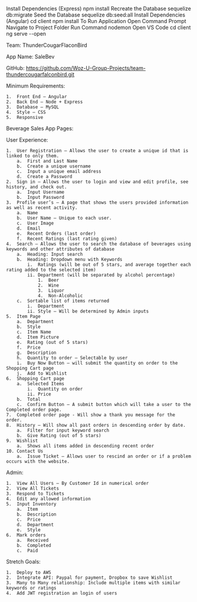 Install Dependencies (Express)
    npm install
Recreate the Database
    sequelize db:migrate
Seed the Database
    sequelize db:seed:all
Install Dependencies (Angular)
    cd client
    npm install
To Run Application
    Open Command Prompt
    Navigate to Project Folder
    Run Command
        nodemon
    Open VS Code
    cd client
    ng serve --open
    
Team: ThunderCougarFlaconBird

App Name: SaleBev

GitHub: https://github.com/Woz-U-Group-Projects/team-thundercougarfalconbird.git

Minimum Requirements:

    1.	Front End – Angular
    2.	Back End – Node + Express
    3.	Database – MySQL
    4.	Style – CSS
    5.	Responsive
    
Beverage Sales App Pages:

User Experience:

    1.	User Registration – Allows the user to create a unique id that is linked to only them.
        a.	First and Last Name
        b.	Create a unique username
        c.	Input a unique email address
        d.	Create a Password
    2.	Sign in – Allows the user to login and view and edit profile, see history, and check out.
        a.	Input Username
        b.	Input Password
    3.	Profile user’s – A page that shows the users provided information as well as recent activity.
        a.	Name
        b.	User Name – Unique to each user.
        c.	User Image
        d.	Email
        e.	Recent Orders (last order)
        f.	Recent Ratings (last rating given)
    4.	Search – Allows the user to search the database of beverages using keywords and other attributes of database 
        a.	Heading: Input search
        b.	Heading: Dropdown menu with Keywords
            i.	Ratings (will be out of 5 stars, and average together each rating added to the selected item)
            ii.	Department (will be separated by alcohol percentage)
                1.	Beer
                2.	Wine
                3.	Liquor
                4.	Non-Alcoholic
        c.	Sortable list of items returned
            i.	Department
            ii.	Style – Will be determined by Admin inputs
    5.	Item Page
        a.	Department
        b.	Style
        c.	Item Name
        d.	Item Picture
        e.	Rating (out of 5 stars)
        f.	Price
        g.	Description
        h.	Quantity to order – Selectable by user
        i.	Buy Now Button – will submit the quantity on order to the Shopping Cart page
        j.	Add to Wishlist
    6.	Shopping Cart page
        a.	Selected Items
            i.	Quantity on order
            ii.	Price
        b.	Total 
        c.	Confirm Button – A submit button which will take a user to the Completed order page. 
    7.	Completed order page - Will show a thank you message for the order.
    8.	History – Will show all past orders in descending order by date.
        a.	Filter for input keyword search
        b.	Give Rating (out of 5 stars)
    9.	Wishlist
        a.	Shows all items added in descending recent order
    10.	Contact Us
        a.	Issue Ticket – Allows user to rescind an order or if a problem occurs with the website.
        
Admin:

    1.	View All Users – By Customer Id in numerical order
    2.	View All Tickets
    3.	Respond to Tickets 
    4.	Edit any allowed information
    5.	Input Inventory
        a.	Item
        b.	Description
        c.	Price
        d.	Department
        e.	Style
    6.	Mark orders
        a.	Received
        b.	Completed
        c.	Paid
        
Stretch Goals:

    1.	Deploy to AWS
    2.	Integrate API: Paypal for payment, Dropbox to save Wishlist
    3.	Many to Many relationship: Include multiple items with similar keywords or ratings
    4.	Add JWT registration an login of users

